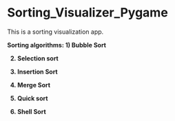 # Sorting_Visualizer_Pygame
This is a sorting visualization app.

<b>
Sorting algorithms:
1) Bubble Sort
  
2) Selection sort
   
3) Insertion Sort
  
4) Merge Sort
   
5) Quick sort
   
6) Shell Sort
</b>
